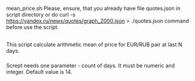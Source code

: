 #
mean_price.sh
Please, ensure, that you already have file quotes.json in script directory or do
curl -s https://yandex.ru/news/quotes/graph_2000.json > ./quotes.json command
before use the script.
##
This script calculate arithmetic mean of price for EUR/RUB pair at last N days.
###
Scrept needs one parameter - count of days. It must be numeric and integer. Default 
value is 14. 


